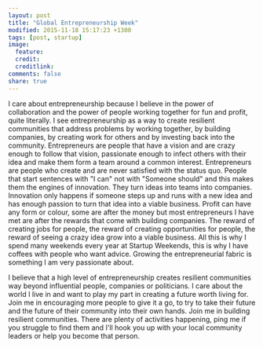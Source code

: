 ```yaml
---
layout: post
title: "Global Entrepreneurship Week"
modified: 2015-11-18 15:17:23 +1300
tags: [post, startup]
image:
  feature: 
  credit: 
  creditlink: 
comments: false
share: true
---
```


I care about entrepreneurship because I believe in the power of
collaboration and the power of people working together for fun and
profit, quite literally. I see entrepreneurship as a way to create
resilient communities that address problems by working together, by
building companies, by creating work for others and by investing back
into the community. Entrepreneurs are people that have a vision and are
crazy enough to follow that vision, passionate enough to infect others
with their idea and make them form a team around a common interest.
Entrepreneurs are people who create and are never satisfied with the
status quo. People that start sentences with "I can" not with "Someone
should" and this makes them the engines of innovation. They turn ideas
into teams into companies. Innovation only happens if someone steps up
and runs with a new idea and has enough passion to turn that idea
into a viable business. Profit can have any form or colour, some are
after the money but most entrepreneurs I have met are after the rewards
that come with building companies. The reward of creating jobs for
people, the reward of creating opportunities for people, the reward of
seeing a crazy idea grow into a viable business. All this is why I spend
many weekends every year at Startup Weekends, this is why I have coffees
with people who want advice. Growing the entrepreneurial fabric is
something I am very passionate about. 

I believe that a high level of entrepreneurship creates resilient
communities way beyond influential people, companies or politicians. I
care about the world I live in and want to play my part in creating a
future worth living for. Join me in encouraging more people to give it a
go, to try to take their future and the future of their community into
their own hands. Join me in building resilient communities. There are
plenty of activities happening, ping me if you struggle to find them and
I'll hook you up with your local community leaders or help you become
that person.
